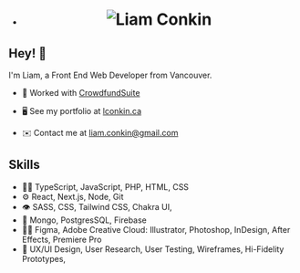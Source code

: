 * <h1 align="center">
  <img src="https://raw.githubusercontent.com/liamconkin/liamconkin/master/name.svg" alt="Liam Conkin" />
</h1>

## Hey! 👋
I'm Liam, a Front End Web Developer from Vancouver.

- 🧭 Worked with [CrowdfundSuite](https://crowdfundsuite.com/) 

- 🖥️ See my portfolio at [lconkin.ca](http://lconkin.ca)

- ✉️ Contact me at [liam.conkin@gmail.com](mailto:liam.conkin@gmail.com)

## Skills
- 👨‍💻 TypeScript, JavaScript, PHP, HTML, CSS
- ⚙️ React, Next.js, Node, Git
- 👁️ SASS, CSS, Tailwind CSS, Chakra UI, 
- 💽 Mongo, PostgresSQL, Firebase
- 👨‍🎨 Figma, Adobe Creative Cloud: Illustrator, Photoshop, InDesign, After Effects, Premiere Pro
- 🎨 UX/UI Design, User Research, User Testing, Wireframes, Hi-Fidelity Prototypes, 

